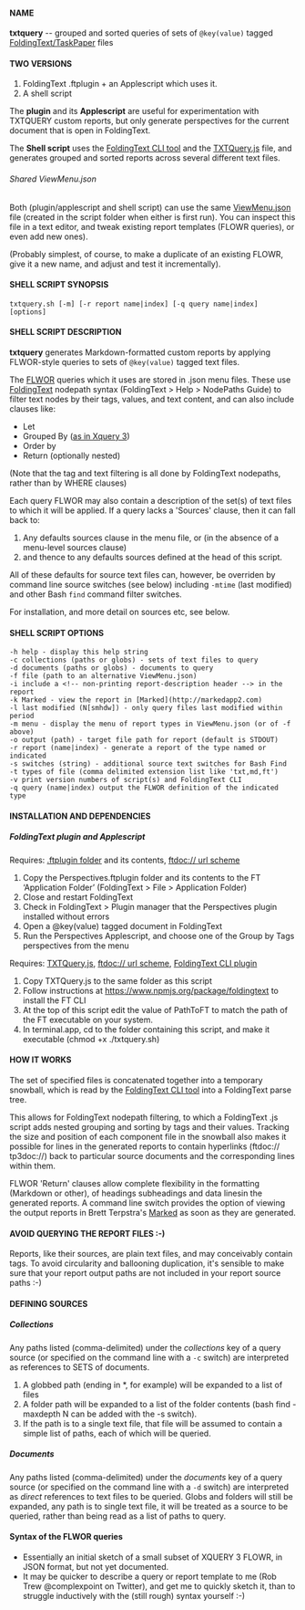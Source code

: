 #### NAME
**txtquery** -- grouped and sorted queries of sets of `@key(value)` tagged [FoldingText/TaskPaper](http://www.foldingtext.com) files

#### TWO VERSIONS
1. FoldingText .ftplugin + an Applescript which uses it.
2. A shell script

The **plugin** and its **Applescript** are useful for experimentation with TXTQUERY custom reports, but only generate perspectives for the current document that is open in FoldingText.

The **Shell script** uses the [FoldingText CLI tool](https://www.npmjs.org/package/foldingtext) and the [TXTQuery.js](https://github.com/RobTrew/txtquery-tools/tree/master/perspectives.ftplugin) file, and generates grouped and sorted reports across several different text files.

###### Shared ViewMenu.json

Both (plugin/applescript and shell script) can use the same [ViewMenu.json](./ViewMenu.json) file (created in the script folder when either is first run). You can inspect this file in a text editor, and tweak existing report templates (FLOWR queries), or even add new ones).

(Probably simplest, of course, to make a duplicate of an existing FLOWR, give it a new name, and adjust and test it incrementally).

#### SHELL SCRIPT SYNOPSIS
	txtquery.sh [-m] [-r report name|index] [-q query name|index] [options]
#### SHELL SCRIPT DESCRIPTION
**txtquery** generates Markdown-formatted custom reports by applying FLWOR-style queries to sets of `@key(value)` tagged text files.

The [FLWOR](http://en.wikipedia.org/wiki/FLWOR) queries which it uses are stored in .json menu files. These use [FoldingText](http://www.foldingtext.com) nodepath syntax (FoldingText > Help > NodePaths Guide) to filter text nodes by their tags, values, and text content, and can also include clauses like:

- Let
- Grouped By ([as in Xquery 3](http://www.w3.org/TR/xquery-30-use-cases/#groupby))
- Order by
- Return (optionally nested)


(Note that the tag and text filtering is all done by FoldingText nodepaths, rather than by WHERE clauses)

Each query FLWOR may also contain a description of the set(s) of text files to which it will be applied.
If a query lacks a 'Sources' clause, then it can fall back to:

1.	Any defaults sources clause in the menu file, or (in the absence of a menu-level sources clause)
2.	and thence to any defaults sources defined at the head of this script.

All of these defaults for source text files can, however, be overriden by command line source switches (see below)
including `-mtime` (last modified) and other Bash `find` command filter switches.

For installation, and more detail on sources etc, see below.

#### SHELL SCRIPT OPTIONS

	-h help - display this help string
	-c collections (paths or globs) - sets of text files to query
	-d documents (paths or globs) - documents to query
	-f file (path to an alternative ViewMenu.json)
	-i include a <!-- non-printing report-description header --> in the report
	-k Marked - view the report in [Marked](http://markedapp2.com)
	-l last modified (N[smhdw]) - only query files last modified within period
	-m menu - display the menu of report types in ViewMenu.json (or of -f above)
	-o output (path) - target file path for report (default is STDOUT)
	-r report (name|index) - generate a report of the type named or indicated
	-s switches (string) - additional source text switches for Bash Find
	-t types of file (comma delimited extension list like 'txt,md,ft')
	-v print version numbers of script(s) and FoldingText CLI
	-q query (name|index) output the FLWOR definition of the indicated type

#### INSTALLATION AND DEPENDENCIES

##### FoldingText plugin and Applescript

Requires: [.ftplugin folder](https://github.com/RobTrew/txtquery-tools) and its contents, [ftdoc:// url scheme]((https://github.com/RobTrew/txtquery-tools) )

1. Copy the Perspectives.ftplugin folder and its contents to the FT ‘Application Folder’ (FoldingText > File > Application Folder)
2. Close and restart FoldingText
3. Check in FoldingText > Plugin manager that the Perspectives plugin installed without errors
4. Open a @key(value) tagged document in FoldingText
4. Run the Perspectives Applescript, and choose one of the Group by Tags perspectives from the menu

Requires: [TXTQuery.js](https://github.com/RobTrew/txtquery-tools/tree/master/perspectives.ftplugin), [ftdoc:// url scheme](https://github.com/RobTrew/txtquery-tools), [FoldingText CLI plugin](https://www.npmjs.org/package/foldingtext)

1. Copy TXTQuery.js to the same folder as this script
2. Follow instructions at https://www.npmjs.org/package/foldingtext to install the FT CLI
3. At the top of this script edit the value of PathToFT to match the path of the FT executable on your system.
4. In terminal.app, cd to the folder containing this script, and make it executable (chmod +x ./txtquery.sh)

#### HOW IT WORKS

The set of specified files is concatenated together into a temporary snowball, which is read by the
[FoldingText CLI tool](https://www.npmjs.org/package/foldingtext) into a FoldingText parse tree.

This allows for FoldingText nodepath filtering, to which a FoldingText .js script adds nested grouping and sorting by tags and their values. Tracking the size and position of each component file in the snowball also makes it possible for lines in the generated reports to contain hyperlinks (ftdoc:// tp3doc://) back to particular source documents and the corresponding lines within them.

FLWOR 'Return' clauses allow complete flexibility in the formatting (Markdown or other), of headings subheadings and data linesin the generated reports. A command line switch provides the option of viewing the output reports in Brett Terpstra's [Marked](http://markedapp2.com) as soon as they are generated.

#### AVOID QUERYING THE REPORT FILES :-)

Reports, like their sources, are plain text files, and may conceivably contain tags. To avoid circularity and ballooning duplication, it's sensible to make sure that your report output paths are not included in your report source paths :-)

#### DEFINING SOURCES
##### Collections
Any paths listed (comma-delimited) under the *collections* key of a query source (or specified on the command line with a `-c` switch) are interpreted as references to SETS of documents.

1. A globbed path (ending in *, for example) will be expanded to a list of files
2. A folder path will be expanded to a list of the folder contents (bash find -maxdepth N can be added with the -s switch).
3. If the path is to a single text file, that file will be assumed to contain a simple list of paths, each of which will be queried.
 
##### Documents
Any paths listed (comma-delimited) under the *documents* key of a query source (or specified on the command line with a `-d` switch) are interpreted as *direct* references to text files to be queried.
Globs and folders will still be expanded, any path is to single text file, it will be treated as a source to be queried, rather than being read as a list of paths to query.


#### Syntax of the FLWOR queries

- Essentially an initial sketch of a small subset of XQUERY 3 FLOWR, in JSON format, but not yet documented.
- It may be quicker to describe a query or report template to me (Rob Trew @complexpoint on Twitter), and get me to quickly sketch it, than to struggle inductively with the (still rough) syntax yourself :-)
